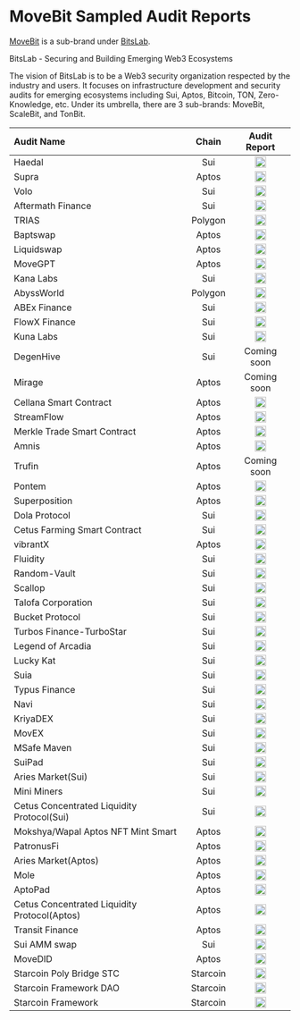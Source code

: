 # MoveBit Sampled Audit Reports
<a href="https://movebit.xyz/" title="MoveBit">MoveBit</a> is a sub-brand under <a href="https://bitslab.xyz/" title="BitsLab">BitsLab</a>.

BitsLab - Securing and Building Emerging Web3 Ecosystems

The vision of BitsLab is to be a Web3 security organization respected by the industry and users. It focuses on infrastructure development and security audits for emerging ecosystems including Sui, Aptos, Bitcoin, TON, Zero-Knowledge, etc. Under its umbrella, there are 3 sub-brands: MoveBit, ScaleBit, and TonBit.

| Audit Name                        |   Chain   |                                  Audit Report                                   |
| :----------------------------- | :---------: | :-----------------------------------------------------------------------: |
| Haedal      |     Sui     |     <a href="https://movebit.xyz/reports/Haedal-Final-Audit-Report.pdf"><img width="20" src="./pdf.png" /></a>
| Supra      |     Aptos     |     <a href="https://movebit.xyz/reports/Supra-Smart-Contract-Audit-Report.pdf"><img width="20" src="./pdf.png" /></a>
| Volo      |     Sui     |     <a href="https://movebit.xyz/reports/Volo-Smart-Contract-Audit-Report.pdf"><img width="20" src="./pdf.png" /></a>
| Aftermath Finance      |     Sui     |     <a href="https://movebit.xyz/reports/Aftermath-Finance-Liquid-Staking-Derivative-Audit-Report.pdf"><img width="20" src="./pdf.png" /></a>
| TRIAS      |     Polygon     |     <a href="https://movebit.xyz/reports/Trias-Audit-Report.pdf"><img width="20" src="./pdf.png" /></a>
| Baptswap      |     Aptos     |     <a href="https://movebit.xyz/reports/BAPTSWAP-Final-Audit-Report.pdf"><img width="20" src="./pdf.png" /></a>
| Liquidswap      |     Aptos     |     <a href="https://movebit.xyz/reports/Pontem-Liquidity-Swap-Formal-Verification-Audit-Report.pdf"><img width="20" src="./pdf.png" /></a>
| MoveGPT      |     Aptos     |     <a href="https://movebit.xyz/reports/MoveGPT-Final-Audit-Report.pdf"><img width="20" src="./pdf.png" /></a>
| Kana Labs      |     Sui     |     <a href="https://movebit.xyz/reports/Kanalabs-aggregator-Smart-Contract-Final-Audit-Report.pdf"><img width="20" src="./pdf.png" /></a>
| AbyssWorld      |     Polygon     |     <a href="https://movebit.xyz/reports/Abyss-World-Token-Smart-Contract-Audit-Report.pdf"><img width="20" src="./pdf.png" /></a>
| ABEx Finance      |     Sui     |     <a href="https://movebit.xyz/reports/Abex-Smart-Contract-Audit-Report.pdf"><img width="20" src="./pdf.png" /></a>
| FlowX Finance      |     Sui     |     <a href="https://movebit.xyz/reports/FlowX-Final-Audit-Report.pdf"><img width="20" src="./pdf.png" /></a>
| Kuna Labs      |     Sui     |     <a href="https://movebit.xyz/reports/Yield-Optimizer-Final-Audit-Report.pdf"><img width="20" src="./pdf.png" /></a>
| DegenHive      |     Sui     |     Coming soon
| Mirage      |     Aptos     |     Coming soon
| Cellana Smart Contract      |     Aptos     |     <a href="https://movebit.xyz/reports/Cellana-Smart-Contract-Final-Audit-Report.pdf"><img width="20" src="./pdf.png" /></a>
| StreamFlow      |     Aptos     |     <a href="http://movebit.xyz/reports/StreamFlow2-Final-Audit-Report.pdf"><img width="20" src="./pdf.png" /></a>
| Merkle Trade Smart Contract       |     Aptos     |     <a href="https://movebit.xyz/reports/Merkle-Trade-Smart-Contract-Audit-Report.pdf"><img width="20" src="./pdf.png" /></a>
| Amnis       |     Aptos     |     <a href="https://movebit.xyz/reports/Amnis-Final-Audit-Report.pdf"><img width="20" src="./pdf.png" /></a>
| Trufin       |     Aptos     |     Coming soon
| Pontem      |     Aptos     |     <a href="https://movebit.xyz/reports/Pontem-Liquidity-Swap-Formal-Verification-Audit-Report.pdf"><img width="20" src="./pdf.png" /></a>
| Superposition       |     Aptos     |     <a href="http://movebit.xyz/reports/Superposition-Final-Audit-Report.pdf"><img width="20" src="./pdf.png" /></a>
| Dola Protocol       |     Sui     |     <a href="https://movebit.xyz/reports/Dola-Protocol-Final-Audit-Report.pdf"><img width="20" src="./pdf.png" /></a>
| Cetus Farming Smart Contract       |     Sui     |     <a href="https://movebit.xyz/reports/Cetus-Farming-Smart-Contract-Final-Audit-Report.pdf"><img width="20" src="./pdf.png" /></a>
| vibrantX      |     Aptos     |     <a href="https://movebit.xyz/reports/vibrantX-Final-Audit-Report.pdf"><img width="20" src="./pdf.png" /></a>
| Fluidity     |     Sui     |     <a href="https://movebit.xyz/reports/Fluidity-Final-Audit-Report.pdf"><img width="20" src="./pdf.png" /></a>
| Random-Vault     |     Sui     |     <a href="http://movebit.xyz/reports/Random-Vault-Final-Audit-Report.pdf"><img width="20" src="./pdf.png" /></a>
| Scallop       |     Sui     |     <a href="./reports/Scallop-Smart-Contract-Audit-Report.pdf"><img width="20" src="./pdf.png" /></a>
| Talofa Corporation       |     Sui     |     <a href="./reports/Talofa-Corporation-Smart-Contract-Audit-Report.pdf"><img width="20" src="./pdf.png" /></a>
| Bucket Protocol       |     Sui     |     <a href="./reports/Bucket-Protocol-Smart-Contract-Audit-Report.pdf"><img width="20" src="./pdf.png" /></a>
| Turbos Finance-TurboStar        |     Sui     |     <a href="./reports/TurboStar-Smart-Contract-Audit-Report.pdf"><img width="20" src="./pdf.png" /></a>
| Legend of Arcadia        |     Sui     |     <a href="./reports/Legend-of-Arcadia-Smart-Contract-Audit-Report.pdf"><img width="20" src="./pdf.png" /></a>
| Lucky Kat        |     Sui     |     <a href="./reports/LuckyKat-Koban-Smart-Contract-Audit-Report.pdf"><img width="20" src="./pdf.png" /></a>          |
| Suia        |     Sui     |     <a href="./reports/Suia-Smart-Contract-Audit-Report.pdf"><img width="20" src="./pdf.png" /></a>          |
| Typus Finance        |     Sui     |     <a href="./reports/Typus-Finance-Smart-Contract-Audit-Report.pdf"><img width="20" src="./pdf.png" /></a>          |
| Navi        |     Sui     |     <a href="./reports/Navi-Smart-Contract-Audit-Report.pdf"><img width="20" src="./pdf.png" /></a>
| KriyaDEX        |     Sui     |     <a href="./reports/KriyaDEX-Smart-Contract-Audit-Report.pdf"><img width="20" src="./pdf.png" /></a>          |
| MovEX        |     Sui     |     <a href="./reports/MovEx-Smart-Contract-Audit-Report.pdf"><img width="20" src="./pdf.png" /></a>          |
| MSafe Maven        |     Sui     |     <a href="./reports/Maven-Smart-Contract-Audit-Report.pdf"><img width="20" src="./pdf.png" /></a>          |
| SuiPad        |     Sui     |     <a href="./reports/SuiPad-Smart-Contract-Audit-Report.pdf"><img width="20" src="./pdf.png" /></a>          |
| Aries Market(Sui)        |     Sui     |     <a href="./reports/Aries-Smart-Contract-Audit-Report.pdf"><img width="20" src="./pdf.png" /></a>
| Mini Miners        |     Sui     |     <a href="./reports/Mini-Miners-Contract-Audit.pdf"><img width="20" src="./pdf.png" /></a>          |
| Cetus Concentrated Liquidity Protocol(Sui)        |     Sui     |     <a href="./reports/Cetus-Concentrated-Liquidity-Protocol-Sui-Contract-Audit-Report.pdf"><img width="20" src="./pdf.png" /></a>
| Mokshya/Wapal Aptos NFT Mint Smart        |     Aptos     |     <a href="./reports/Mokshya-Wapal-Aptos-NFT-Mint-Smart-Contract-Audit.pdf"><img width="20" src="./pdf.png" /></a>          |
| PatronusFi        |     Aptos     |     <a href="./reports/PatronusFi-Contract-Audit-Report.pdf"><img width="20" src="./pdf.png" /></a>          |
| Aries Market(Aptos)        |     Aptos     |     <a href="./reports/Aries-Market-Contracts-Audit-Report.pdf"><img width="20" src="./pdf.png" /></a>          |
| Mole        |     Aptos     |     <a href="./reports/Mole-Aptos-Audit-Report.pdf"><img width="20" src="./pdf.png" /></a>          |
| AptoPad        |     Aptos     |     <a href="./reports/AptoPad-Aptos-Contracts-Audit-Report.pdf"><img width="20" src="./pdf.png" /></a>          |
| Cetus Concentrated Liquidity Protocol(Aptos)        |     Aptos     |     <a href="./reports/Cetus-Concentrated-Liquidity-Protocol-Aptos-Audit-Report.pdf"><img width="20" src="./pdf.png" /></a>          |
| Transit Finance        |     Aptos     |     <a href="./reports/Transit-Finance-Audit-Report.pdf"><img width="20" src="./pdf.png" /></a>          |
| Sui AMM swap        |     Sui     |     <a href="./reports/Sui-AMM-swap-Contracts-Audit-Report.pdf"><img width="20" src="./pdf.png" /></a>          |
| MoveDID        |     Aptos     |     <a href="./reports/MoveDID-Aptos-Contracts-Audit-Report.pdf"><img width="20" src="./pdf.png" /></a>          |
| Starcoin Poly Bridge STC        |     Starcoin     |     <a href="./reports/Starcoin-Poly-Bridge-STC-Contracts-Audit-Report.pdf"><img width="20" src="./pdf.png" /></a>          |
| Starcoin Framework DAO        |     Starcoin     |     <a href="./reports/Starcoin-Framework-DAO-Audit-Report.pdf"><img width="20" src="./pdf.png" /></a>          |
| Starcoin Framework        |     Starcoin     |     <a href="./reports/Starcoin-Framework-Audit-Report.pdf"><img width="20" src="./pdf.png" /></a>          |

